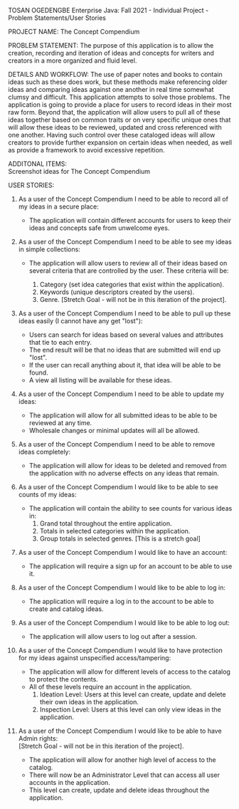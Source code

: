 TOSAN OGEDENGBE
Enterprise Java: Fall 2021 - Individual Project - Problem Statements/User Stories

PROJECT NAME: The Concept Compendium


PROBLEM STATEMENT: 
The purpose of this application is to allow the creation, recording and iteration of ideas and concepts for writers and creators in a more organized and fluid level. 

DETAILS AND WORKFLOW:
The use of paper notes and books to contain ideas such as these does work, but these methods make referencing older ideas and comparing ideas against one another in real time somewhat clumsy and difficult. This application attempts to solve those problems. The application is going to provide a place for users to record ideas in their most raw form. Beyond that, the application will allow users to pull all of these ideas together based on common traits or on very specific unique ones that will allow these ideas to be reviewed, updated and cross referenced with one another. Having such control over these cataloged ideas will allow creators to provide further expansion on certain ideas when needed, as well as provide a framework to avoid excessive repetition. 


ADDITONAL ITEMS:   
Screenshot ideas for The Concept Compendium



USER STORIES:

1. As a user of the Concept Compendium I need to be able to record all of my ideas in a secure place:
	- The application will contain different accounts for users to keep their ideas and concepts safe from unwelcome eyes.  
	

2. As a user of the Concept Compendium I need to be able to see my ideas in simple collections:
	- The application will allow users to review all of their ideas based on several criteria that are controlled by the user. 
	These criteria will be: 
	  
		1. Category (set idea categories that exist within the application).	  
		2. Keywords (unique descriptors created by the users).	  
	    3. Genre. [Stretch Goal - will not be in this iteration of the project].
	  

3. As a user of the Concept Compendium I need to be able to pull up these ideas easily (I cannot have any get "lost"):
	- Users can search for ideas based on several values and attributes that tie to each entry. 
	- The end result will be that no ideas that are submitted will end up "lost".
	- If the user can recall anything about it, that idea will be able to be found. 
	- A view all listing will be available for these ideas. 
	

4. As a user of the Concept Compendium I need to be able to update my ideas:
	- The application will allow for all submitted ideas to be able to be reviewed at any time. 
	- Wholesale changes or minimal updates will all be allowed.
	

5. As a user of the Concept Compendium I need to be able to remove ideas completely:
	- The application will allow for ideas to be deleted and removed from the application with no adverse effects on any ideas that remain.


6. As a user of the Concept Compendium I would like to be able to see counts of my ideas:
	- The application will contain the ability to see counts for various ideas in:  
	    1. Grand total throughout the entire application.		
		2. Totals in selected categories within the application.
		3. Group totals in selected genres. [This is a stretch goal]
	  

7. As a user of the Concept Compendium I would like to have an account:
	- The application will require a sign up for an account to be able to use it.
	
	
8. As a user of the Concept Compendium I would like to be able to log in:
	- The application will require a log in to the account to be able to create and catalog ideas.


9. As a user of the Concept Compendium I would like to be able to log out:
	- The application will allow users to log out after a session.


10. As a user of the Concept Compendium I would like to have protection for my ideas against unspecified access/tampering: 
	- The application will allow for different levels of access to the catalog to protect the contents. 
	- All of these levels require an account in the application.
		1. Ideation Level: Users at this level can create, update and delete their own ideas in the application.  
		2. Inspection Level: Users at this level can only view ideas in the application. 


11. As a user of the Concept Compendium I would like to be able to have Admin rights:   
	[Stretch Goal - will not be in this iteration of the project].
	
	- The application will allow for another high level of access to the catalog. 
	- There will now be an Administrator Level that can access all user accounts in the application. 
	- This level can create, update and delete ideas throughout the application. 





